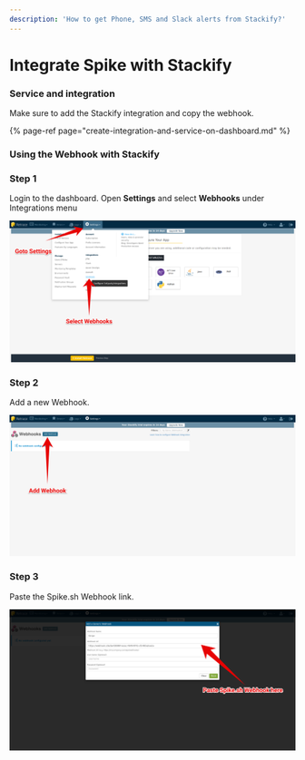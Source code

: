 ```yaml
---
description: 'How to get Phone, SMS and Slack alerts from Stackify?'
---
```


# Integrate Spike with Stackify

### Service and integration

Make sure to add the Stackify integration and copy the webhook. 

{% page-ref page="create-integration-and-service-on-dashboard.md" %}



### Using the Webhook with Stackify

### Step 1

Login to the dashboard. Open **Settings** and select **Webhooks** under Integrations menu

![Select Webhooks](../.gitbook/assets/group-1.png)

### Step 2

Add a new Webhook.

![Add a New Webhook](../.gitbook/assets/group-2%20%284%29.png)

### Step 3

Paste the Spike.sh Webhook link.

![Paste the Webhook](../.gitbook/assets/group-3.png)

